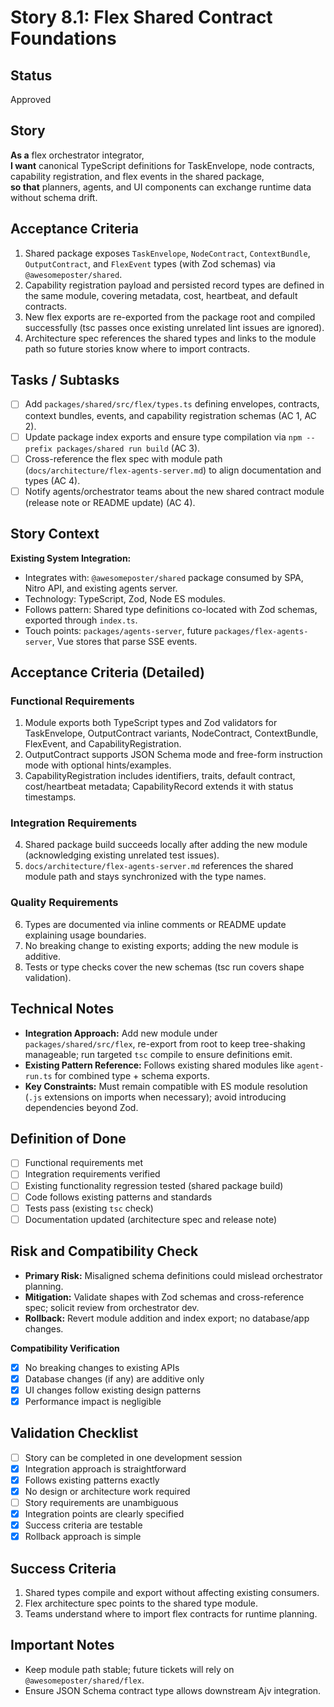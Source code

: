 # Story 8.1: Flex Shared Contract Foundations

## Status
Approved

## Story
**As a** flex orchestrator integrator,  
**I want** canonical TypeScript definitions for TaskEnvelope, node contracts, capability registration, and flex events in the shared package,  
**so that** planners, agents, and UI components can exchange runtime data without schema drift.

## Acceptance Criteria
1. Shared package exposes `TaskEnvelope`, `NodeContract`, `ContextBundle`, `OutputContract`, and `FlexEvent` types (with Zod schemas) via `@awesomeposter/shared`.
2. Capability registration payload and persisted record types are defined in the same module, covering metadata, cost, heartbeat, and default contracts.
3. New flex exports are re-exported from the package root and compiled successfully (tsc passes once existing unrelated lint issues are ignored).
4. Architecture spec references the shared types and links to the module path so future stories know where to import contracts.

## Tasks / Subtasks
- [ ] Add `packages/shared/src/flex/types.ts` defining envelopes, contracts, context bundles, events, and capability registration schemas (AC 1, AC 2).
- [ ] Update package index exports and ensure type compilation via `npm --prefix packages/shared run build` (AC 3).
- [ ] Cross-reference the flex spec with module path (`docs/architecture/flex-agents-server.md`) to align documentation and types (AC 4).
- [ ] Notify agents/orchestrator teams about the new shared contract module (release note or README update) (AC 4).

## Story Context

**Existing System Integration:**
- Integrates with: `@awesomeposter/shared` package consumed by SPA, Nitro API, and existing agents server.
- Technology: TypeScript, Zod, Node ES modules.
- Follows pattern: Shared type definitions co-located with Zod schemas, exported through `index.ts`.
- Touch points: `packages/agents-server`, future `packages/flex-agents-server`, Vue stores that parse SSE events.

## Acceptance Criteria (Detailed)

### Functional Requirements
1. Module exports both TypeScript types and Zod validators for TaskEnvelope, OutputContract variants, NodeContract, ContextBundle, FlexEvent, and CapabilityRegistration.
2. OutputContract supports JSON Schema mode and free-form instruction mode with optional hints/examples.
3. CapabilityRegistration includes identifiers, traits, default contract, cost/heartbeat metadata; CapabilityRecord extends it with status timestamps.

### Integration Requirements
4. Shared package build succeeds locally after adding the new module (acknowledging existing unrelated test issues).
5. `docs/architecture/flex-agents-server.md` references the shared module path and stays synchronized with the type names.

### Quality Requirements
6. Types are documented via inline comments or README update explaining usage boundaries.
7. No breaking change to existing exports; adding the new module is additive.
8. Tests or type checks cover the new schemas (tsc run covers shape validation).

## Technical Notes
- **Integration Approach:** Add new module under `packages/shared/src/flex`, re-export from root to keep tree-shaking manageable; run targeted `tsc` compile to ensure definitions emit.
- **Existing Pattern Reference:** Follows existing shared modules like `agent-run.ts` for combined type + schema exports.
- **Key Constraints:** Must remain compatible with ES module resolution (`.js` extensions on imports when necessary); avoid introducing dependencies beyond Zod.

## Definition of Done
- [ ] Functional requirements met
- [ ] Integration requirements verified
- [ ] Existing functionality regression tested (shared package build)
- [ ] Code follows existing patterns and standards
- [ ] Tests pass (existing `tsc` check)
- [ ] Documentation updated (architecture spec and release note)

## Risk and Compatibility Check
- **Primary Risk:** Misaligned schema definitions could mislead orchestrator planning.
- **Mitigation:** Validate shapes with Zod schemas and cross-reference spec; solicit review from orchestrator dev.
- **Rollback:** Revert module addition and index export; no database/app changes.

**Compatibility Verification**
- [x] No breaking changes to existing APIs
- [x] Database changes (if any) are additive only
- [x] UI changes follow existing design patterns
- [x] Performance impact is negligible

## Validation Checklist
- [ ] Story can be completed in one development session
- [x] Integration approach is straightforward
- [x] Follows existing patterns exactly
- [x] No design or architecture work required
- [ ] Story requirements are unambiguous
- [x] Integration points are clearly specified
- [x] Success criteria are testable
- [x] Rollback approach is simple

## Success Criteria
1. Shared types compile and export without affecting existing consumers.
2. Flex architecture spec points to the shared type module.
3. Teams understand where to import flex contracts for runtime planning.

## Important Notes
- Keep module path stable; future tickets will rely on `@awesomeposter/shared/flex`.
- Ensure JSON Schema contract type allows downstream Ajv integration.
